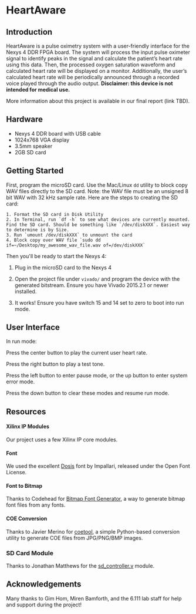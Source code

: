 # HeartAware

## Introduction

HeartAware is a pulse oximetry system with a user-friendly interface for the Nexys 4 DDR FPGA board. The system will process the input pulse oximeter signal to identify peaks in the signal and calculate the patient’s heart rate using this data. Then, the processed oxygen saturation waveform and calculated heart rate will be displayed on a monitor. Additionally, the user’s calculated heart rate will be periodically announced through a recorded voice played through the audio output. __Disclaimer: this device is not intended for medical use.__

More information about this project is available in our final report (link TBD).

## Hardware

- Nexys 4 DDR board with USB cable
- 1024x768 VGA display
- 3.5mm speaker
- 2GB SD card

## Getting Started


First, program the microSD card. Use the Mac/Linux `dd` utility to block copy WAV files directly to the SD card. Note: the WAV file must be an unsigned 8 bit WAV with 32 kHz sample rate. Here are the steps to creating the SD card:

	1. Format the SD card in Disk Utility
	2. In Terminal, run `df -h` to see what devices are currently mounted. Find the SD card. Should be something like `/dev/diskXXX`. Easiest way to determine is by Size.
	3. Run `umount /dev/diskXXX` to unmount the card
	4. Block copy over WAV file `sudo dd if=~/Desktop/my_awesome_wav_file.wav of=/dev/diskXXX`
	
Then you'll be ready to start the Nexys 4:
	
1. Plug in the microSD card to the Nexys 4

2. Open the project file under `vivado/` and program the device with the generated bitstream. Ensure you have Vivado 2015.2.1 or newer installed.

3. It works! Ensure you have switch 15 and 14 set to zero to boot into run mode.

## User Interface

In run mode:

Press the center button to play the current user heart rate.

Press the right button to play a test tone. 

Press the left button to enter pause mode, or the up button to enter system error mode.

Press the down button to clear these modes and resume run mode.


## Resources

#### Xilinx IP Modules
Our project uses a few Xilinx IP core modules.

#### Font
We used the excellent [Dosis](http://www.impallari.com/dosis) font by Impallari, released under the Open Font License.

#### Font to Bitmap
Thanks to Codehead for [Bitmap Font Generator](http://www.codehead.co.uk/cbfg/), a way to generate bitmap font files from any fonts.

#### COE Conversion
Thanks to Javier Merino for [coetool](http://jqm.io/files/coetool/), a simple Python-based conversion utility to generate COE files from JPG/PNG/BMP images.

### SD Card Module
Thanks to Jonathan Matthews for the [sd_controller.v](https://github.com/jono-m/mariokart/blob/master/v1/v1.srcs/sources_1/new/sd_controller.v) module.

## Acknowledgements

Many thanks to Gim Hom, Miren Bamforth, and the 6.111 lab staff for help and support during the project!
